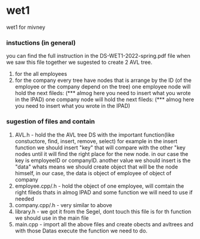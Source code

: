 # wet1
wet1 for mivney

### instuctions (in general)
you can find the full instruction in the DS-WET1-2022-spring.pdf file
when we saw this file together we sugested to create 2 AVL tree.
1. for the all employees
2. for the company
every tree have nodes that is arrange by the ID (of the employee or the company depend on the tree)
one employee node will hold the next fileds:
(*** almog here you need to insert what you wrote in the IPAD)
one company node will hold the next fileds:
(*** almog here you need to insert what you wrote in the IPAD)

### sugestion of files and contain
1. AVL.h - hold the the AVL tree DS with the important function(like constuctore, find, insert, remove, select)
for example in the insert function we should insert "key" that will compare with the other "key nodes until it will find the right place for the new node. in our case the key is employeeID or companyID.
another value we should insert is the "data" whats means we should create object that will be the node himself, in our case, the data is object of employee of object of company
2. employee.cpp/.h - hold the object of one employee, will comtain the right fileds thats in almog IPAD and some function we will need to use if needed
3. company.cpp/.h - very similar to above
4. library.h - we got it from the Segel, dont touch this file is for th function we should use in the main file 
5. main.cpp - import all the above files and create obects and avltrees and with those Datas execute the function we need to do.

